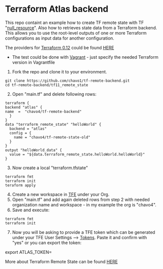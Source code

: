# Terraform Atlas backend
This repo containt an example how to create TF remote state with  TF "[null_resource](https://www.terraform.io/docs/provisioners/null_resource.html)".
Also how to retrieves state data from a Terraform backend. This allows you to use the root-level outputs of one or more Terraform configurations as input data for another configuration.

The providers for [Terraform 0.12](https://www.hashicorp.com/blog/terraform-0-1-2-preview) could be found [HERE](http://terraform-0.12.0-dev-snapshots.s3-website-us-west-2.amazonaws.com/)

- The test could be done with [Vagrant](https://www.vagrantup.com/) - just specify the needed Terraform version in Vagrantfile

1. Fork the repo and clone it to your environment.
```
git clone https://github.com/chavo1/tf-remote-backend.git
cd tf-remote-backend/tf11_remote_state
```
2. Open "main.tf" and delete following rows:
```
terraform {
backend "atlas" {
name  =  "chavo4/tf-remote-backend"
  }
}
data "terraform_remote_state" "helloWorld" {
  backend = "atlas"
  config = {
    name = "chavo4/tf-remote-state-old"
  }
}
output "helloWorld_data" {
  value = "${data.terraform_remote_state.helloWorld.helloWorld}"
}

```
3. Now create a local "terraform.tfstate"
```
terraform fmt
terraform init
teraform apply
```
4. Create a new workspace in [TFE](https://app.terraform.io) under your Org.
5. Open "main.tf" and add again deleted rows from step 2 with needed organization name and workspace - in my example the org is "chavo4".
6. Save and execute:
```
terraform fmt
terraform init
```
7. Now you will be asking to provide a TFE token which can be generated under your TFE User Settings --> [Tokens](https://app.terraform.io/app/settings/tokens). Paste it and confirm with "yes" or you can export the token:

export ATLAS_TOKEN=<Your Atlas Token>

More about Terraform Remote State can be found [HERE](https://www.terraform.io/docs/state/remote.html) 
